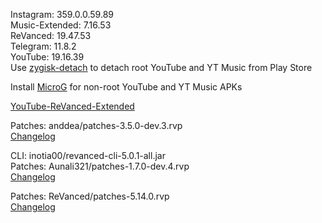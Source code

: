 Instagram: 359.0.0.59.89  
Music-Extended: 7.16.53  
ReVanced: 19.47.53  
Telegram: 11.8.2  
YouTube: 19.16.39  
Use [zygisk-detach](https://github.com/j-hc/zygisk-detach) to detach root YouTube and YT Music from Play Store  

Install [MicroG](https://github.com/WSTxda/MicroG-RE/releases) for non-root YouTube and YT Music APKs  

[YouTube-ReVanced-Extended](https://github.com/saqie1393/Anddea-YT)
  
Patches: anddea/patches-3.5.0-dev.3.rvp  
[Changelog](https://github.com/anddea/revanced-patches/releases/tag/v3.5.0-dev.3)

CLI: inotia00/revanced-cli-5.0.1-all.jar  
Patches: Aunali321/patches-1.7.0-dev.4.rvp  
[Changelog](https://github.com/Aunali321/ReVancedExperiments/releases/tag/v1.7.0-dev.4)

Patches: ReVanced/patches-5.14.0.rvp  
[Changelog](https://github.com/ReVanced/revanced-patches/releases/tag/v5.14.0)  
